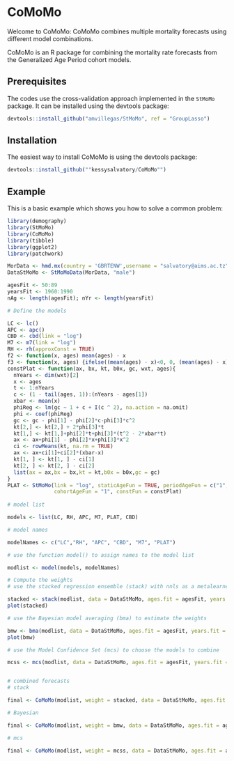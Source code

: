 # CoMoMo

Welcome to CoMoMo: CoMoMo combines multiple mortality forecasts using different model combinations.

CoMoMo is an R package for combining the mortality rate forecasts from the Generalized Age Period cohort models. 

## Prerequisites

The codes use the cross-validation approach implemented in the `StMoMo` package. It can be installed using the devtools package:

``` r
devtools::install_github("amvillegas/StMoMo", ref = "GroupLasso")
```

## Installation

The easiest way to install CoMoMo is using the devtools package:

``` r
devtools::install_github(""kessysalvatory/CoMoMo"")
```

## Example

This is a basic example which shows you how to solve a common problem:

``` r
library(demography)
library(StMoMo)
library(CoMoMo)
library(tibble)
library(ggplot2)
library(patchwork)

MorData <- hmd.mx(country = 'GBRTENW',username = "salvatory@aims.ac.tz", password = "Salva=0606")
DataStMoMo <- StMoMoData(MorData, "male")

agesFit <- 50:89
yearsFit <- 1960:1990
nAg <- length(agesFit); nYr <- length(yearsFit)

# Define the models

LC <- lc()
APC <- apc()
CBD <- cbd(link = "log")
M7 <- m7(link = "log")
RH <- rh(approxConst = TRUE)
f2 <- function(x, ages) mean(ages) - x
f3 <- function(x, ages) {ifelse((mean(ages) - x)<0, 0, (mean(ages) - x))}
constPlat <- function(ax, bx, kt, b0x, gc, wxt, ages){
  nYears <- dim(wxt)[2]
  x <- ages
  t <- 1:nYears
  c <- (1 - tail(ages, 1)):(nYears - ages[1])
  xbar <- mean(x)
  phiReg <- lm(gc ~ 1 + c + I(c ^ 2), na.action = na.omit)
  phi <- coef(phiReg)
  gc <- gc - phi[1] - phi[2]*c-phi[3]*c^2
  kt[2,] <- kt[2,] + 2*phi[3]*t
  kt[1,] <- kt[1,]+phi[2]*t+phi[3]*(t^2 - 2*xbar*t)
  ax <- ax+phi[1] - phi[2]*x+phi[3]*x^2
  ci <- rowMeans(kt, na.rm = TRUE)
  ax <- ax+ci[1]+ci[2]*(xbar-x)
  kt[1, ] <- kt[1, ] - ci[1]
  kt[2, ] <- kt[2, ] - ci[2]
  list(ax = ax,bx = bx,kt = kt,b0x = b0x,gc = gc)
}
PLAT <- StMoMo(link = "log", staticAgeFun = TRUE, periodAgeFun = c("1", f2),
               cohortAgeFun = "1", constFun = constPlat)
               
# model list 

models <- list(LC, RH, APC, M7, PLAT, CBD)

# model names 

modelNames <- c("LC","RH", "APC", "CBD", "M7", "PLAT")

# use the function model() to assign names to the model list

modlist <- model(models, modelNames)

# Compute the weights
# use the stacked regression ensemble (stack) with nnls as a metalearner 

stacked <- stack(modlist, data = DataStMoMo, ages.fit = agesFit, years.fit = yearsFit, h = 5, metalearner = "nnls")
plot(stacked)

# use the Bayesian model averaging (bma) to estimate the weights

bmw <- bma(modlist, data = DataStMoMo, ages.fit = agesFit, years.fit = yearsFit, h = 5, method = "cv")
plot(bmw)

# use the Model Confidence Set (mcs) to choose the models to combine

mcss <- mcs(modlist, data = DataStMoMo, ages.fit = agesFit, years.fit = yearsFit, h = 5, B = 5000, l=3, alpha = 0.1,  method = "cv")


# combined forecasts
# stack

final <- CoMoMo(modlist, weight = stacked, data = DataStMoMo, ages.fit = agesFit,years.fit = yearsFit, h = 5)

# Bayesian

final <- CoMoMo(modlist, weight = bmw, data = DataStMoMo, ages.fit = agesFit,years.fit = yearsFit, h = 5)

# mcs

final <- CoMoMo(modlist, weight = mcss, data = DataStMoMo, ages.fit = agesFit,years.fit = yearsFit, h = 5)
```

